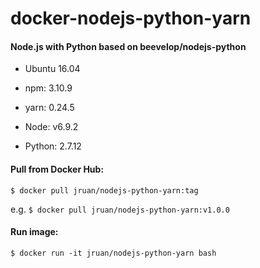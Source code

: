 # docker-nodejs-python-yarn
#### Node.js with Python based on beevelop/nodejs-python

- Ubuntu 16.04

- npm: 3.10.9

- yarn: 0.24.5

- Node: v6.9.2

- Python: 2.7.12

#### Pull from Docker Hub:

`$ docker pull jruan/nodejs-python-yarn:tag`

e.g. `$ docker pull jruan/nodejs-python-yarn:v1.0.0`

#### Run image:

`$ docker run -it jruan/nodejs-python-yarn bash`
